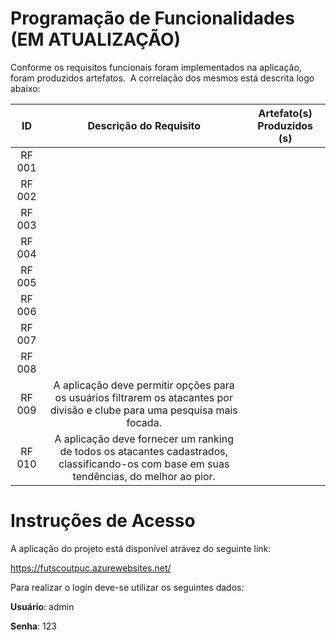 # Programação de Funcionalidades (EM ATUALIZAÇÃO)

Conforme os requisitos funcionais foram implementados na aplicação, foram produzidos artefatos. 
A correlação dos mesmos está descrita logo abaixo:


| **ID** 	| **Descrição do Requisito** 	| **Artefato(s) Produzidos (s)** |
|:---:	|:---:	| :---:	|
| RF 001 |  |  |
|	RF 002 |  |  |
|	RF 003 |  |  |
|	RF 004 |  |  |
|	RF 005 |  |  |
|	RF 006 |  |  |
| RF 007 |  |  |
|	RF 008 |  |  |
|	RF 009 | A aplicação deve permitir opções para os usuários filtrarem os atacantes por divisão e clube para uma pesquisa mais focada. |  |
|	RF 010 | A aplicação deve fornecer um ranking de todos os atacantes cadastrados, classificando-os com base em suas tendências, do melhor ao pior. |  |


# Instruções de Acesso

A aplicação do projeto está disponível atrávez do seguinte link:

https://futscoutpuc.azurewebsites.net/

Para realizar o login deve-se utilizar os seguintes dados:

**Usuário**: admin



**Senha**: 123
